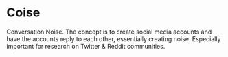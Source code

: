 # Coise
Conversation Noise. The concept is to create social media accounts and have the accounts reply to each other, essentially creating noise. Especially important for research on Twitter &amp; Reddit communities.
